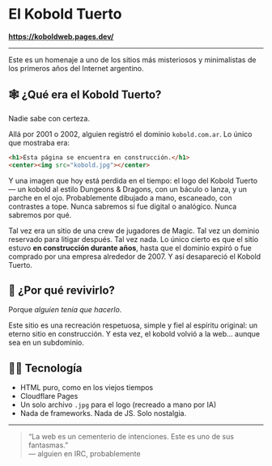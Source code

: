 # El Kobold Tuerto

**https://koboldweb.pages.dev/**

---

Este es un homenaje a uno de los sitios más misteriosos y minimalistas de los primeros años del Internet argentino.

## 🕸️ ¿Qué era el Kobold Tuerto?

Nadie sabe con certeza.

Allá por 2001 o 2002, alguien registró el dominio `kobold.com.ar`. Lo único que mostraba era:

```html
<h1>Esta página se encuentra en construcción.</h1>
<center><img src="kobold.jpg"></center>
```

Y una imagen que hoy está perdida en el tiempo: el logo del Kobold Tuerto — un kobold al estilo Dungeons & Dragons, con un báculo o lanza, y un parche en el ojo. Probablemente dibujado a mano, escaneado, con contrastes a tope. Nunca sabremos si fue digital o analógico. Nunca sabremos por qué.

Tal vez era un sitio de una crew de jugadores de Magic. Tal vez un dominio reservado para litigar después. Tal vez nada. Lo único cierto es que el sitio estuvo **en construcción durante años**, hasta que el dominio expiró o fue comprado por una empresa alrededor de 2007. Y así desapareció el Kobold Tuerto.

## 🔁 ¿Por qué revivirlo?

Porque *alguien tenía que hacerlo*.

Este sitio es una recreación respetuosa, simple y fiel al espíritu original: un eterno sitio en construcción. Y esta vez, el kobold volvió a la web... aunque sea en un subdominio.

## 🧙‍♂️ Tecnología

- HTML puro, como en los viejos tiempos
- Cloudflare Pages
- Un solo archivo `.jpg` para el logo (recreado a mano por IA)
- Nada de frameworks. Nada de JS. Solo nostalgia.

---

> “La web es un cementerio de intenciones. Este es uno de sus fantasmas.”  
> — alguien en IRC, probablemente
